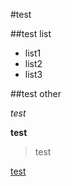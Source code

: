 #test

##test list

- list1
- list2
- list3

##test other

_test_

__test__

> test

[test](http://poppinlp.github.io)
